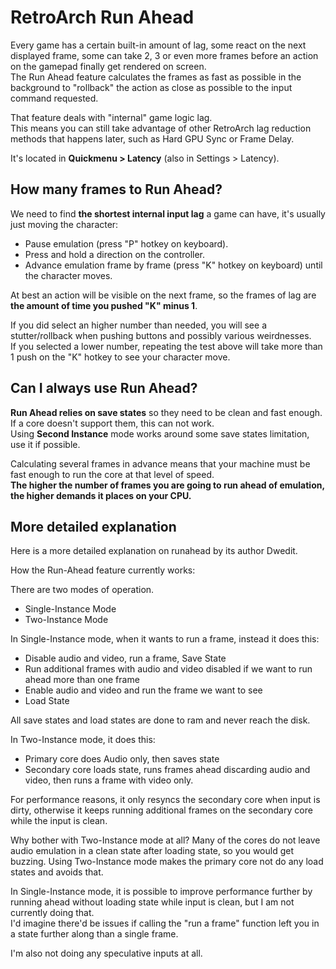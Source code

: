 # RetroArch Run Ahead

Every game has a certain built-in amount of lag, some react on the next displayed frame, some can take 2, 3 or even more frames before an action on the gamepad finally get rendered on screen.  
The Run Ahead feature calculates the frames as fast as possible in the background to "rollback" the action as close as possible to the input command requested.

That feature deals with "internal" game logic lag.  
This means you can still take advantage of other RetroArch lag reduction methods that happens later, such as Hard GPU Sync or Frame Delay.

It's located in **Quickmenu > Latency** (also in Settings > Latency).
 
## How many frames to Run Ahead?

We need to find **the shortest internal input lag** a game can have, it's usually just moving the character:

- Pause emulation (press "P" hotkey on keyboard).
- Press and hold a direction on the controller.
- Advance emulation frame by frame (press "K" hotkey on keyboard) until the character moves.

At best an action will be visible on the next frame, so the frames of lag are **the amount of time you pushed "K" minus 1**.

If you did select an higher number than needed, you will see a stutter/rollback when pushing buttons and possibly various weirdnesses.  
If you selected a lower number, repeating the test above will take more than 1 push on the "K" hotkey to see your character move.
  
## Can I always use Run Ahead?

**Run Ahead relies on save states** so they need to be clean and fast enough.  
If a core doesn't support them, this can not work.  
Using **Second Instance** mode works around some save states limitation, use it if possible.

Calculating several frames in advance means that your machine must be fast enough to run the core at that level of speed.  
**The higher the number of frames you are going to run ahead of emulation, the higher demands it places on your CPU.**
  
## More detailed explanation
Here is a more detailed explanation on runahead by its author Dwedit.

How the Run-Ahead feature currently works:

There are two modes of operation.

- Single-Instance Mode
- Two-Instance Mode

In Single-Instance mode, when it wants to run a frame, instead it does this:

- Disable audio and video, run a frame, Save State
- Run additional frames with audio and video disabled if we want to run ahead more than one frame
- Enable audio and video and run the frame we want to see
- Load State

All save states and load states are done to ram and never reach the disk.

In Two-Instance mode, it does this:

- Primary core does Audio only, then saves state
- Secondary core loads state, runs frames ahead discarding audio and video, then runs a frame with video only.

For performance reasons, it only resyncs the secondary core when input is dirty, otherwise it keeps running additional frames on the secondary core while the input is clean.

Why bother with Two-Instance mode at all? Many of the cores do not leave audio emulation in a clean state after loading state, so you would get buzzing. Using Two-Instance mode makes the primary core not do any load states and avoids that.

In Single-Instance mode, it is possible to improve performance further by running ahead without loading state while input is clean, but I am not currently doing that.  
I'd imagine there'd be issues if calling the "run a frame" function left you in a state further along than a single frame.

I'm also not doing any speculative inputs at all.
